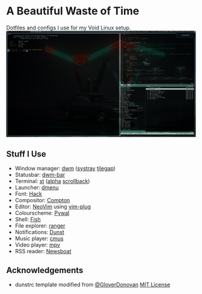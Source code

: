 # A Beautiful Waste of Time
Dotfiles and configs I use for my Void Linux setup.
![Screenshot](/sshot.png)
## Stuff I Use
- Window manager: [dwm](https://dwm.suckless.org/) ([systray](https://dwm.suckless.org/patches/systray/) [tilegap](https://dwm.suckless.org/patches/tilegap/))
- Statusbar: [dwm-bar](https://github.com/joestandring/dwm-bar)
- Terminal: [st](https://st.suckless.org/) ([alpha](https://st.suckless.org/patches/alpha/) [scrollback](https://st.suckless.org/patches/scrollback/))
- Launcher: [dmenu](https://tools.suckless.org/dmenu/)
- Font: [Hack](https://github.com/source-foundry/Hack)
- Compositor: [Compton](https://github.com/chjj/compton)
- Editor: [NeoVim](https://neovim.io) using [vim-plug](https://github.com/junegunn/vim-plug)
- Colourscheme: [Pywal](https://github.com/dylanaraps/pywal)
- Shell: [Fish](https://github.com/fish-shell/fish-shell)
- File explorer: [ranger](https://github.com/ranger/ranger)
- Notifications: [Dunst](https://github.com/dunst-project/dunst)
- Music player: [cmus](https://github.com/cmus/cmus)
- Video player: [mpv](https://github.com/mpv-player/mpv)
- RSS reader: [Newsboat](https://github.com/newsboat/newsboat)
## Acknowledgements
- dunstrc template modified from [@GloverDonovan](https://github.com/GloverDonovan/dotfiles/blob/eff7623a9a2e9c7ccedb2c95a1730ac4d523ed9c/wal/.config/wal/templates/dunstrc) [MIT License](https://github.com/joestandring/dotfiles/blob/master/.config/wal/templates/LICENSE)
